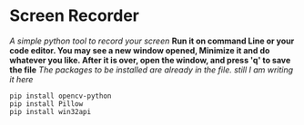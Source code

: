 # Screen Recorder
_A simple python tool to record your screen_
**Run it on command Line or your code editor. You may see a new window opened, Minimize it and do whatever you like. After it is over, open the window, and press 'q' to save the file**
_The packages to be installed are already in the file. still I am writing it here_
````
pip install opencv-python
pip install Pillow
pip install win32api
````
